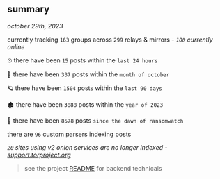 
## summary
_october 29th, 2023_

currently tracking `163` groups across `299` relays & mirrors - _`100` currently online_

⏲ there have been `15` posts within the `last 24 hours`

🦈 there have been `337` posts within the `month of october`

🪐 there have been `1504` posts within the `last 90 days`

🏚 there have been `3888` posts within the `year of 2023`

🦕 there have been `8578` posts `since the dawn of ransomwatch`

there are `96` custom parsers indexing posts

_`20` sites using v2 onion services are no longer indexed - [support.torproject.org](https://support.torproject.org/onionservices/v2-deprecation/)_

> see the project [README](https://github.com/joshhighet/ransomwatch#ransomwatch--) for backend technicals
